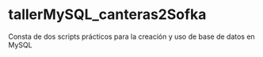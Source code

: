 # tallerMySQL_canteras2Sofka
Consta de dos scripts prácticos para la creación y uso de base de datos en MySQL
